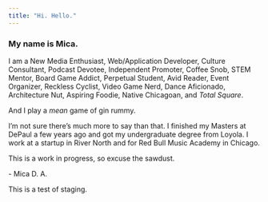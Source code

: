 ```yaml
---
title: "Hi. Hello."
---
```


### My name is Mica.

I am a New Media Enthusiast, Web/Application Developer, Culture Consultant, Podcast Devotee, Independent Promoter, Coffee Snob, STEM Mentor, Board Game Addict, Perpetual Student, Avid Reader, Event Organizer, Reckless Cyclist, Video Game Nerd, Dance Aficionado, Architecture Nut, Aspiring Foodie, Native Chicagoan, and *Total Square*.

And I play a *mean* game of gin rummy.

I’m not sure there’s much more to say than that. I finished my Masters at DePaul a few years ago and got my undergraduate degree from Loyola. I work at a startup in River North and for Red Bull Music Academy in Chicago. 

This is a work in progress, so excuse the sawdust.

\- Mica D. A.

This is a test of staging.